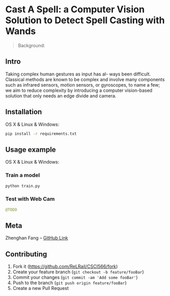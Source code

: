 # Cast A Spell: a Computer Vision Solution to Detect Spell Casting with Wands

> Background:

## Intro

Taking complex human gestures as input has al-
ways been difficult. Classical methods are known
to be complex and involve many components such
as infrared sensors, motion sensors, or gyroscopes,
to name a few; we aim to reduce complexity by
introducing a computer vision-based solution that
only needs an edge divide and camera.

## Installation

OS X & Linux & Windows:

```bash
pip install -r requirements.txt
```

## Usage example

OS X & Linux & Windows:

### Train a model

```bash
python train.py
```

### Test with Web Cam

```python
@TODO
```

## Meta

Zhenghan Fang – [GitHub Link](https://github.com/ReLRail/)

## Contributing

1. Fork it (<https://github.com/ReLRail/CSCI566/fork>)
2. Create your feature branch (`git checkout -b feature/fooBar`)
3. Commit your changes (`git commit -am 'Add some fooBar'`)
4. Push to the branch (`git push origin feature/fooBar`)
5. Create a new Pull Request
